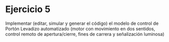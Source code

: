 # Ejercicio 5

Implementar (editar, simular y generar el código) el modelo de control de Portón Levadizo automatizado (motor con movimiento en dos sentidos, control remoto de apertura/cierre, fines de carrera y señalización luminosa)
